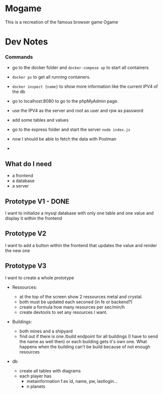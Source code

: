 # Mogame

This is a recreation of the famous browser game Ogame

# Dev Notes

### Commands

- go to the docker folder and `docker-compose up` to start all containers
- `docker ps` to get all running containers.
- `docker inspect {name}` to show more information like the current IPV4 of the db
- go to localhost:8080 to go to the phpMyAdmin page.
- use the IPV4 as the server and root as user and rpw as password
- add some tables and values

- go to the express folder and start the server `node index.js`
- now I should be able to fetch the data with Postman
-

## What do I need

- a frontend
- a database
- a server

## Prototype V1 - DONE

I want to initialize a mysql database with only one table and one value and display it within the frontend

## Prototype V2

I want to add a button within the frontend that updates the value and render the new one

## Prototype V3

I want to create a whole prototype

- Ressources:

  - at the top of the screen show 2 ressources metal and crystal.
  - both must be updated each seconed (in fe or backend?)
  - create a formula how many resources per sec/min/h
  - create devtools to set any resources I want.

- Buildings:

  - both mines and a shipyard
  - find out if there is one /build endpoint for all buildings (I have to send the name as well then) or each building gets it's own one. What happens when the building can't be build because of not enough resources

- db
  - create all tables with diagrams
  - each player has
    - metainformation f.ex id, name, pw, lastlogin...
    - n planets
